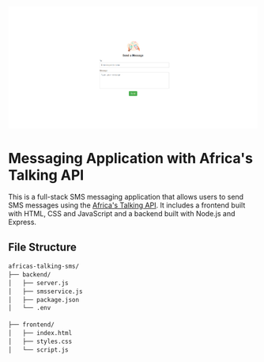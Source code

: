 ![](./frontend/image_msg.png)

# Messaging Application with Africa's Talking API
This is a full-stack SMS messaging application that allows users to send SMS messages using the [Africa's Talking API](https://africastalking.com/sms). It includes a frontend built with HTML, CSS and JavaScript and a backend built with Node.js and Express.

## File Structure
```bash
africas-talking-sms/
├── backend/
│   ├── server.js
│   ├── smsservice.js
│   ├── package.json 
│   └── .env             

├── frontend/
│   ├── index.html        
│   ├── styles.css         
│   └── script.js            

```